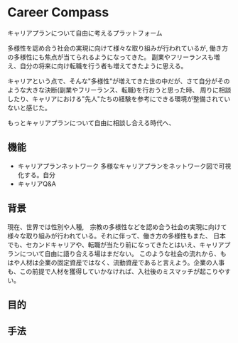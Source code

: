 # Career Compass 
キャリアプランについて自由に考えるプラットフォーム

多様性を認め合う社会の実現に向けて様々な取り組みが行われているが, 働き方の多様性にも焦点が当てられるようになってきた。
副業やフリーランスも増え、自分の将来に向け転職を行う者も増えてきたように思える。

キャリアという点で、そんな"多様性"が増えてきた世の中だが、さて自分がそのような大きな決断(副業やフリーランス、転職)を行おうと思った時、
周りに相談したり、キャリアにおける"先人"たちの経験を参考にできる環境が整備されていないと感じた。

もっとキャリアプランについて自由に相談し合える時代へ、

## 機能
* キャリアプランネットワーク
多様なキャリアプランをネットワーク図で可視化する。自分
* キャリアQ&A

## 背景

現在、世界では性別や人種,　宗教の多様性などを認め合う社会の実現に向けて様々な取り組みが行われている。それに伴って、働き方の多様性もまた、
日本でも、セカンドキャリアや、転職が当たり前になってきたとはいえ、キャリアプランについて自由に語り合える場はまだない。
このような社会の流れから、もはや人材は企業の固定資産ではなく、流動資産であると言えよう。企業の人事も、この前提で人材を獲得していかなければ、入社後のミスマッチが起こりやすい。

## 目的

## 手法

